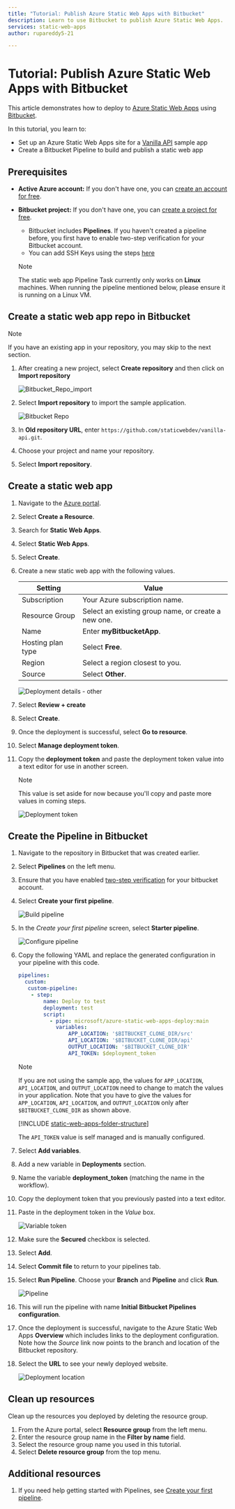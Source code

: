 ```yaml
---
title: "Tutorial: Publish Azure Static Web Apps with Bitbucket"
description: Learn to use Bitbucket to publish Azure Static Web Apps.
services: static-web-apps
author: rupareddy5-21

---
```


# Tutorial: Publish Azure Static Web Apps with Bitbucket

This article demonstrates how to deploy to [Azure Static Web Apps](./overview.md) using [Bitbucket](https://bitbucket.org/).

In this tutorial, you learn to:

- Set up an Azure Static Web Apps site for a [Vanilla API](https://github.com/staticwebdev/vanilla-api.git) sample app
- Create a Bitbucket Pipeline to build and publish a static web app

## Prerequisites

- **Active Azure account:** If you don't have one, you can [create an account for free](https://azure.microsoft.com/free/).
- **Bitbucket project:** If you don't have one, you can [create a project for free](https://confluence.atlassian.com/bitbucketserver/creating-projects-776639848.html).
  - Bitbucket includes **Pipelines**.  If you haven't created a pipeline before, you first have to enable two-step verification for your Bitbucket account.
  - You can add SSH Keys using the steps [here](https://support.atlassian.com/bitbucket-cloud/docs/set-up-an-ssh-key/)
  
  
   > [!NOTE]
   > The static web app Pipeline Task currently only works on **Linux** machines. When running the pipeline mentioned below, please ensure it is running on a Linux VM.

## Create a static web app repo in Bitbucket

  > [!NOTE]
  > If you have an existing app in your repository, you may skip to the next section.


1. After creating a new project, select **Create repository** and then click on **Import repository**
 
    ![Bitbucket_Repo_import](media/publish-bitbucket/import-repo.jpeg)

1. Select **Import repository** to import the sample application.
  
    ![Bitbucket Repo](media/publish-bitbucket/bitbucket-repo.png) 

1. In **Old repository URL**, enter `https://github.com/staticwebdev/vanilla-api.git`.

1. Choose your project and name your repository.

1. Select **Import repository**.

## Create a static web app

1. Navigate to the [Azure portal](https://portal.azure.com).

1. Select **Create a Resource**.

1. Search for **Static Web Apps**.

1. Select **Static Web Apps**.

1. Select **Create**.

1. Create a new static web app with the following values.

    | Setting | Value |
    |---|---|
    | Subscription | Your Azure subscription name. |
    | Resource Group | Select an existing group name, or create a new one. |
    | Name | Enter **myBitbucketApp**. |
    | Hosting plan type | Select **Free**. |
    | Region | Select a region closest to you. |
    | Source | Select **Other**. |

    ![Deployment details - other](media/publish-bitbucket/azure-portal-static-web-apps-bitbucket.png)


1. Select **Review + create**

1. Select **Create**.

1. Once the deployment is successful, select **Go to resource**.

1. Select **Manage deployment token**.

1. Copy the **deployment token** and paste the deployment token value into a text editor for use in another screen.

    > [!NOTE]
    > This value is set aside for now because you'll copy and paste more values in coming steps.

    ![Deployment token](media/publish-bitbucket/deployment-token.png)

## Create the Pipeline in Bitbucket

1. Navigate to the repository in Bitbucket that was created earlier.

2. Select **Pipelines** on the left menu.

3. Ensure that you have enabled [two-step verification](https://github.com/rupareddy5-21/bitbucket-documentation#prerequisites) for your bitbucket account.

4. Select **Create your first pipeline**.

    ![Build pipeline](media/publish-bitbucket/select-pipeline.png)

5. In the *Create your first pipeline* screen, select **Starter pipeline**.

    ![Configure pipeline](media/publish-bitbucket/starter-pipeline.png)

6. Copy the following YAML and replace the generated configuration in your pipeline with this code.

    ```yaml
    pipelines:
      custom:
       custom-pipeline:
        - step: 
            name: Deploy to test
            deployment: test
            script:
              - pipe: microsoft/azure-static-web-apps-deploy:main
                variables:
                    APP_LOCATION: '$BITBUCKET_CLONE_DIR/src'
                    API_LOCATION: '$BITBUCKET_CLONE_DIR/api'
                    OUTPUT_LOCATION: '$BITBUCKET_CLONE_DIR'
                    API_TOKEN: $deployment_token
    ```

    > [!NOTE]
    > If you are not using the sample app, the values for `APP_LOCATION`, `API_LOCATION`, and `OUTPUT_LOCATION` need  to change to match the values in your application.
    > Note that you have to give the values for `APP_LOCATION`, `API_LOCATION`, and `OUTPUT_LOCATION` only after `$BITBUCKET_CLONE_DIR` as shown above.

    [!INCLUDE [static-web-apps-folder-structure](../../blob/main/includes/static-web-apps-folder-structure.md)]

    The `API_TOKEN` value is self managed and is manually configured.

7. Select **Add variables**.

8. Add a new variable in **Deployments** section.

9. Name the variable **deployment_token** (matching the name in the workflow).

10. Copy the deployment token that you previously pasted into a text editor.

11. Paste in the deployment token in the _Value_ box.

    ![Variable token](media/publish-bitbucket/variable-token2.png)

12. Make sure the **Secured** checkbox is selected.

13. Select **Add**.

14. Select **Commit file** to return to your pipelines tab.

15. Select **Run Pipeline**. Choose your **Branch** and **Pipeline** and click **Run**.

    ![Pipeline](media/publish-bitbucket/run-pipeline.png)

16. This will run the pipeline with name **Initial Bitbucket Pipelines configuration**.

17. Once the deployment is successful, navigate to the Azure Static Web Apps **Overview** which includes links to the deployment configuration. Note how the _Source_ link now points to the branch and location of the Bitbucket repository.

18. Select the **URL** to see your newly deployed website.

    ![Deployment location](media/publish-bitbucket/deployment-location.png)

## Clean up resources

Clean up the resources you deployed by deleting the resource group.

1. From the Azure portal, select **Resource group** from the left menu.
2. Enter the resource group name in the **Filter by name** field.
3. Select the resource group name you used in this tutorial.
4. Select **Delete resource group** from the top menu.


## Additional resources

1. If you need help getting started with Pipelines, see [Create your first pipeline](https://support.atlassian.com/bitbucket-cloud/docs/get-started-with-bitbucket-pipelines/).

